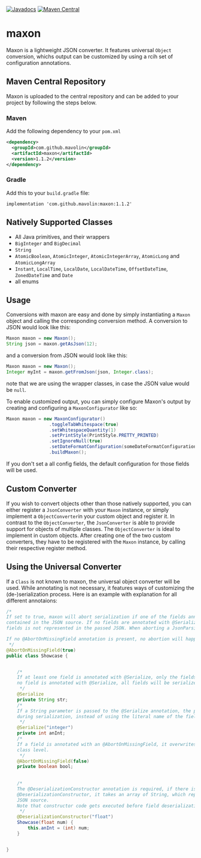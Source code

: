 [![Javadocs](https://www.javadoc.io/badge/com.github.mavolin/maxon.svg)](https://www.javadoc.io/doc/com.github.mavolin/maxon)  [![Maven Central](https://img.shields.io/maven-central/v/com.github.mavolin/maxon)](https://search.maven.org/artifact/com.github.mavolin/maxon)

# maxon

Maxon is a lightweight JSON converter. It features universal ``Object`` conversion, whichs output can be customized by using a rcih set of configuration annotations.

## Maven Central Repository

Maxon is uploaded to the central repository and can be added to your project by following the steps below.

### Maven

Add the following dependency to your ``pom.xml``

```xml
<dependency>
  <groupId>com.github.mavolin</groupId>
  <artifactId>maxon</artifactId>
  <version>1.1.2</version>
</dependency>
```

### Gradle

Add this to your ``build.gradle`` file:

```
implementation 'com.github.mavolin:maxon:1.1.2'
```

## Natively Supported Classes

- All Java primitives, and their wrappers
- ``BigInteger`` and ``BigDecimal``
- ``String``
- ``AtomicBoolean``, ``AtomicInteger``, ``AtomicIntegerArray``, ``AtomicLong`` and ``AtomicLongArray``
- ``Instant``, ``LocalTime``, ``LocalDate``, ``LocalDateTime``, ``OffsetDateTime``, ``ZonedDateTime`` and ``Date``
- all enums

## Usage

Conversions with maxon are easy and done by simply instantiating a ``Maxon`` object and calling the corresponding conversion method.
A conversion to JSON would look like this:

```java
Maxon maxon = new Maxon();
String json = maxon.getAsJson(12);
```

and a conversion from JSON would look like this:

```java
Maxon maxon = new Maxon();
Integer myInt = maxon.getFromJson(json, Integer.class);
```

note that we are using the wrapper classes, in case the JSON value would be ``null``.

To enable customized output, you can simply configure Maxon's output by creating and configuring a ``MaxonConfigurator`` like so:

```java
Maxon maxon = new MaxonConfigurator()
				.toggleTabWhitespace(true)
				.setWhitespaceQuantity(1)
				.setPrintStyle(PrintStyle.PRETTY_PRINTED)
				.setIgnoreNull(true)
				.setDateFormatConfiguration(someDateFormatConfiguration)
				.buildMaxon();
```

If you don't set a all config fields, the default configuration for those fields will be used.

## Custom Converter

If you wish to convert objects other than those natively supported, you can either register a ``JsonConverter`` with your ``Maxon`` instance, or simply implement a ``ObjectConverter``in your custom object and register it. In contrast to the ``ObjectConverter``, the ``JsonConverter`` is able to provide support for objects of multiple classes. The ``ObjectConverter`` is ideal to implement in custom objects. After creating one of the two custom converters, they have to be registered with the ``Maxon`` instance, by calling their respective register method.

## Using the Universal Converter

If a ``Class`` is not known to maxon, the universal object converter will be used. While annotating is not necessary, it features ways of customizing the (de-)serialization process. Here is an example with explanation for all different annotaions:

```java
/*
If set to true, maxon will abort serialization if one of the fields annotated with the @Serialize annotation is not
contained in the JSON source. If no fields are annotated with @Serialize, abortion will happen when one of the objects
fields is not represented in the passed JSON. When aborting a JsonParsingException will be thrown.

If no @AbortOnMissingField annotation is present, no abortion will happen.
 */
@AbortOnMissingField(true)
public class Showcase {


    /*
    If at least one field is annotated with @Serialize, only the fields annotated with @Serialize will be serialize. If
    no field is annotated with @Serialize, all fields will be serialize.
     */
    @Serialize
    private String str;
    /*
    If a String parameter is passed to the @Serialize annotation, the passed String will be used as name of the field
    during serialization, instead of using the literal name of the field.
     */
    @Serialize("integer")
    private int anInt;
    /*
    If a field is annotated with an @AbortOnMissingField, it overwrites the "global" setting, meaning the setting set at 
    class level.
     */
    @AbortOnMissingField(false)
    private boolean bool;
    
    
    /*
    The @DeserializationConstructor annotation is required, if there is no no-arg constructor for the class. When using 
    @DeserializationConstructor, it takes an array of String, which represent the names of the values as found in the 
    JSON source.
    Note that constructor code gets executed before field deserialization code.
     */
    @DeserializationConstructor("float")
    Showcase(float num) {
        this.anInt = (int) num;
    }


}
```
